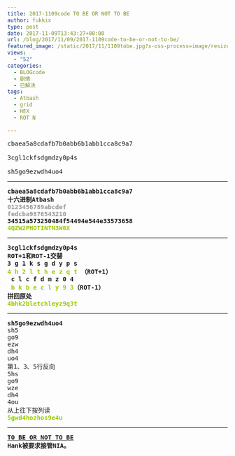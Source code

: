 ```yaml
---
title: 2017-1109code TO BE OR NOT TO BE
author: fukkix
type: post
date: 2017-11-09T13:43:27+00:00
url: /blog/2017/11/09/2017-1109code-to-be-or-not-to-be/
featured_image: /static/2017/11/1109tobe.jpg?x-oss-process=image/resize,m_fill,w_700,h_220
views:
  - "52"
categories:
  - BLOGcode
  - 剧情
  - 已解决
tags:
  - Atbash
  - grid
  - HEX
  - ROT N

---
```

<pre>cbaea5a8cdafb7b0abb6b1abb1cca8c9a7

3cgl1ckfsdgmdzy0p4s

sh5go9ezwdh4uo4
<!--more--></pre>

* * *

<pre><strong>cbaea5a8cdafb7b0abb6b1abb1cca8c9a7
十六进制Atbash
<span style="color: #999999;">0123456789abcdef</span>
<span style="color: #999999;">fedcba9876543210</span>
34515a573250484f54494e544e33573658
<span style="color: #99cc00;">4QZW2PHOTINTN3W6X</span></strong></pre>

* * *

<pre><strong>3cgl1ckfsdgmdzy0p4s
ROT+1和ROT-1交替
3 g 1 k s g d y p s
<span style="color: #99cc00;">4 h 2 l t h e z q t</span> （ROT+1）
 c l c f d m z 0 4
 <span style="color: #99cc00;">b k b e c l y 9 3</span>（ROT-1）
拼回原处
<span style="color: #99cc00;">4bhk2bletchleyz9q3t</span></strong></pre>

* * *

<pre><strong>sh5go9ezwdh4uo4
</strong>sh5
go9
ezw
dh4
uo4
第1、3、5行反向
5hs
go9
wze
dh4
4ou
从上往下按列读<strong>
<span style="color: #99cc00;">5gwd4hozhos9e4u</span></strong></pre>

* * *

<pre><strong><a href="http://investigate.ingress.com/2017/11/09/to-be-or-not-to-be/">TO BE OR NOT TO BE</a>
Hank被要求接管NIA。

</strong></pre>